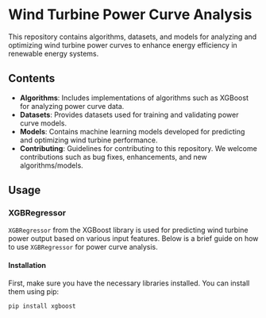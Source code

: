 # Wind Turbine Power Curve Analysis

This repository contains algorithms, datasets, and models for analyzing and optimizing wind turbine power curves to enhance energy efficiency in renewable energy systems.

## Contents

- **Algorithms**: Includes implementations of algorithms such as XGBoost for analyzing power curve data.
- **Datasets**: Provides datasets used for training and validating power curve models.
- **Models**: Contains machine learning models developed for predicting and optimizing wind turbine performance.
- **Contributing**: Guidelines for contributing to this repository. We welcome contributions such as bug fixes, enhancements, and new algorithms/models.

## Usage

### XGBRegressor

`XGBRegressor` from the XGBoost library is used for predicting wind turbine power output based on various input features. Below is a brief guide on how to use `XGBRegressor` for power curve analysis.

#### Installation

First, make sure you have the necessary libraries installed. You can install them using pip:

```bash
pip install xgboost
